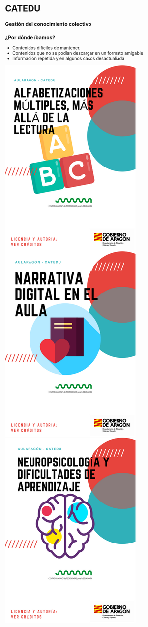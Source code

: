 # CATEDU
### Gestión del conocimiento colectivo



### ¿Por dónde íbamos?
* Contenidos difíciles de mantener.
* Contenidos que no se podían descargar en un formato amigable
* Información repetida y en algunos casos desactualiada


<img src="img/alfabetizacion.jpg" height=600>


<img src="img/narrativa.jpg" height=600>


<img src="img/neurosicologia.jpg" height=600>

